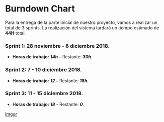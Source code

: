 # Burndown Chart

Para la entrega de la parte inicial de nuestro proyecto, vamos a realizar un total de 3 sprints.
La realización del sistema tardará un tiempo estimado de **44H** total.

### Sprint 1: 28 noviembre - 6 diciembre 2018.

- **Horas de trabajo:** _**14h**_ **-** Restante: _**30h**_.

### Sprint 2: 7 - 10 diciembre 2018.

- **Horas de trabajo:** _**12**_ **-** Restante: _**18h**_.
 
### Sprint 3: 11 - 15 diciembre 2018.

- **Horas de trabajo:** _**18**_ **-** Restante: _**0**_.

[Imgur](https://i.imgur.com/UEMrYct.png)
